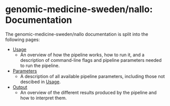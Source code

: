 # genomic-medicine-sweden/nallo: Documentation

The genomic-medicine-sweden/nallo documentation is split into the following pages:

- [Usage](usage.md)
  - An overview of how the pipeline works, how to run it, and a description of command-line flags and pipeline parameters needed to run the pipeline.
- [Parameters](parameters.md)
  - A description of all available pipeline parameters, including those not descibed in [Usage](usage.md).
- [Output](output.md)
  - An overview of the different results produced by the pipeline and how to interpret them.

